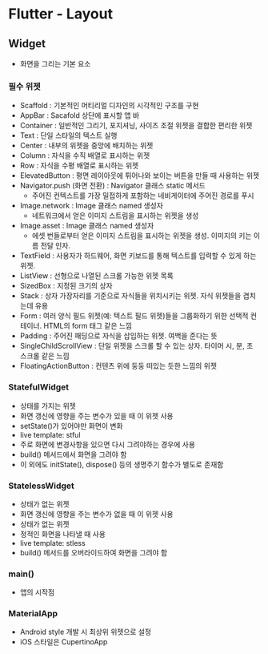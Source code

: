 # Flutter - Layout

## Widget

- 화면을 그리는 기본 요소

### 필수 위젯

- Scaffold : 기본적인 머티리얼 디자인의 시각적인 구조를 구현
- AppBar : Sacafold 상단에 표시할 앱 바
- Container : 일반적인 그리기, 포지셔닝, 사이즈 조절 위젯을 결합한 편리한 위젯
- Text : 단일 스타일의 텍스트 실행
- Center : 내부의 위젯을 중앙에 배치하는 위젯
- Column : 자식을 수직 배열로 표시하는 위젯
- Row : 자식을 수평 배열로 표시하는 위젯
- ElevatedButton : 평면 레이아웃에 튀어나와 보이는 버튼을 만들 때 사용하는 위젯
- Navigator.push (화면 전환) : Navigator 클래스 static 메서드
    - 주어진 컨텍스트를 가장 밀접하게 포함하는 네비게이터에 주어진 경로를 푸시
- Image.network : Image 클래스 named 생성자
    - 네트워크에서 얻은 이미지 스트림을 표시하는 위젯을 생성
- Image.asset : Image 클래스 named 생성자
  - 에셋 번들로부터 얻은 이미지 스트림을 표시하는 위젯을 생성. 이미지의 키는 이름 전달 인자.
- TextField : 사용자가 하드웨어, 화면 키보드를 통해 텍스트를 입력할 수 있게 하는 위젯.
- ListView : 선형으로 나열된 스크롤 가능한 위젯 목록
- SizedBox : 지정된 크기의 상자
- Stack : 상자 가장자리를 기준으로 자식들을 위치시키는 위젯. 자식 위젯들을 겹치는데 유용
- Form : 여러 양식 필드 위젯(예: 텍스트 필드 위젯)들을 그룹화하기 위한 선택적 컨테이너. HTML의 form 태그 같은 느낌
- Padding : 주어진 패딩으로 자식을 삽입하는 위젯. 여백을 준다는 뜻
- SingleChildScrollView : 단일 위젯을 스크롤 할 수 있는 상자. 타이머 시, 분, 초 스크롤 같은 느낌
- FloatingActionButton : 컨텐츠 위에 둥둥 떠있는 듯한 느낌의 위젯

### StatefulWidget

- 상태를 가지는 위젯
- 화면 갱신에 영향을 주는 변수가 있을 때 이 위젯 사용
- setState()가 있어야만 화면이 변화
- live template: stful
- 주로 화면에 변경사항을 있으면 다시 그려야하는 경우에 사용
- build() 메서드에서 화면을 그려야 함
- 이 외에도 initState(), dispose() 등의 생명주기 함수가 별도로 존재함

### StatelessWidget

- 상태가 없는 위젯
- 화면 갱신에 영향을 주는 변수가 없을 때 이 위젯 사용
- 상태가 없는 위젯
- 정적인 화면을 나타낼 때 사용
- live template: stless
- build() 메서드를 오버라이드하여 화면을 그려야 함

### main()

- 앱의 시작점

### MaterialApp

- Android style 개발 시 최상위 위젯으로 설정
- iOS 스타일은 CupertinoApp
